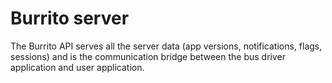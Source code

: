 # Burrito server

The Burrito API serves all the server data (app versions, notifications, flags, sessions)
and is the communication bridge between the bus driver application and user application.
